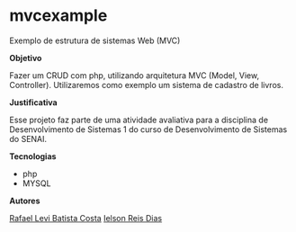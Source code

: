 # mvcexample
Exemplo de estrutura de sistemas Web (MVC)

**Objetivo**

Fazer um CRUD com php, utilizando arquitetura MVC (Model, View, Controller). Utilizaremos como exemplo um sistema de cadastro de livros.

**Justificativa**

Esse projeto faz parte de uma atividade avaliativa para a disciplina de Desenvolvimento de Sistemas 1 do curso de Desenvolvimento de Sistemas do SENAI.

**Tecnologias**

- php
- MYSQL

**Autores**

[Rafael Levi Batista Costa](rafaellevissa@gmail.com)
[Ielson Reis Dias](ielsondias1@gmail.com)

